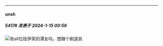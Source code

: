
*****

####  unsh  
##### 5417#       发表于 2024-1-15 00:56

<img src="https://static.saraba1st.com/image/smiley/face2017/187.png" referrerpolicy="no-referrer">有all位挂伊芙的潭友吗，想蹭个刷道具

